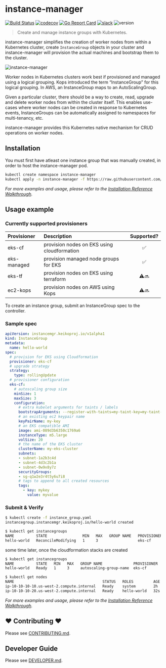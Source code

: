 # instance-manager
[![Build Status](https://travis-ci.org/keikoproj/instance-manager.svg?branch=master)](https://travis-ci.org/keikoproj/instance-manager)
[![codecov](https://codecov.io/gh/keikoproj/instance-manager/branch/master/graph/badge.svg)](https://codecov.io/gh/keikoproj/instance-manager)
[![Go Report Card](https://goreportcard.com/badge/github.com/keikoproj/instance-manager)](https://goreportcard.com/report/github.com/keikoproj/instance-manager)
[![slack](https://img.shields.io/badge/slack-join%20the%20conversation-ff69b4.svg)][SlackUrl]
![version](https://img.shields.io/badge/version-0.4.2-blue.svg?cacheSeconds=2592000)
> Create and manage instance groups with Kubernetes.

instance-manager simplifies the creation of worker nodes from within a Kubernetes cluster, create `InstanceGroup` objects in your cluster and instance-manager will provision the actual machines and bootstrap them to the cluster.

![instance-manager](hack/instance-manager.png)

Worker nodes in Kubernetes clusters work best if provisioned and managed using a logical grouping. Kops introduced the term “InstanceGroup” for this logical grouping. In AWS, an InstanceGroup maps to an AutoScalingGroup.

Given a particular cluster, there should be a way to create, read, upgrade and delete worker nodes from within the cluster itself. This enables use-cases where worker nodes can be created in response to Kubernetes events, InstanceGroups can be automatically assigned to namespaces for multi-tenancy, etc.

instance-manager provides this Kubernetes native mechanism for CRUD operations on worker nodes.

## Installation

You must first have atleast one instance group that was manually created, in order to host the instance-manager pod.

```sh
kubectl create namespace instance-manager
kubectl apply -n instance-manager -f https://raw.githubusercontent.com/keikoproj/instance-manager/master/docs/04_instance-manager.yaml
```

_For more examples and usage, please refer to the [Installation Reference Walkthrough][install]._

## Usage example

### Currently supported provisioners

| Provisioner | Description | Supported?
| :--- | :--- | :---: |
| eks-cf | provision nodes on EKS using cloudformation | ✅ |
| eks-managed | provision managed node groups for EKS | ✅ |
| eks-tf | provision nodes on EKS using terraform | ⚠️🔜 |
| ec2-kops | provision nodes on AWS using Kops | ⚠️🔜 |

To create an instance group, submit an InstanceGroup spec to the controller.

### Sample spec

```yaml
apiVersion: instancemgr.keikoproj.io/v1alpha1
kind: InstanceGroup
metadata:
  name: hello-world
spec:
  # provision for EKS using Cloudformation
  provisioner: eks-cf
  # upgrade strategy
  strategy:
    type: rollingUpdate
  # provisioner configuration
  eks-cf:
    # autoscaling group size
    minSize: 1
    maxSize: 3
    configuration:
      # extra kubelet arguments for taints / labels
      bootstrapArguments: --register-with-taints=my-taint-key=my-taint-value:NoSchedule --node-labels=my-label=true
      # an existing ec2 keypair name
      keyPairName: my-key
      # an EKS compatible AMI
      image: ami-089d3b6350c1769a6
      instanceType: m5.large
      volSize: 20
      # the name of the EKS cluster
      clusterName: my-eks-cluster
      subnets:
      - subnet-1a2b3c4d
      - subnet-4d3c2b1a
      - subnet-0w9x8y7z
      securityGroups:
      - sg-q1w2e3r4t5y6u7i8
      # tags to append to all created resources
      tags:
        - key: mykey
          value: myvalue
```

### Submit & Verify

```sh
$ kubectl create -f instance_group.yaml
instancegroup.instancemgr.keikoproj.io/hello-world created

$ kubectl get instancegroups
NAME          STATE                MIN   MAX   GROUP NAME   PROVISIONER   AGE
hello-world   ReconcileModifying   1     3                  eks-cf        10s
```

some time later, once the cloudformation stacks are created

```sh
$ kubectl get instancegroups
NAME          STATE   MIN   MAX   GROUP NAME              PROVISIONER   AGE
hello-world   Ready   1     3     autoscaling-group-name  eks-cf        4m

$ kubectl get nodes
NAME                                        STATUS   ROLES         AGE    VERSION
ip-10-10-10-10.us-west-2.compute.internal   Ready    system        2h     v1.12.7
ip-10-10-10-20.us-west-2.compute.internal   Ready    hello-world   32s    v1.12.7
```

_For more examples and usage, please refer to the [Installation Reference Walkthrough][install]._

## ❤ Contributing ❤

Please see [CONTRIBUTING.md](.github/CONTRIBUTING.md).

## Developer Guide

Please see [DEVELOPER.md](.github/DEVELOPER.md).

<!-- Markdown link -->
[install]: https://github.com/keikoproj/instance-manager/blob/master/docs/README.md
[SlackUrl]: https://keikoproj.slack.com/messages/instance-manager